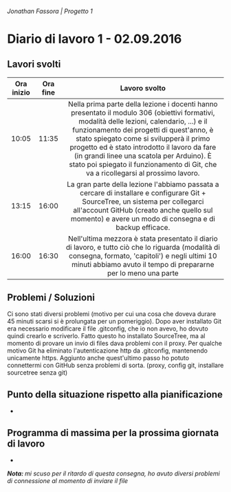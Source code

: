 ###### Jonathan Fassora | Progetto 1
# Diario di lavoro 1 - 02.09.2016
## Lavori svolti

| Ora inizio | Ora fine | Lavoro svolto |
|:-------------:|:-------------:|:-----:|
| 10:05 | 11:35 | Nella prima parte della lezione i docenti hanno presentato il modulo 306 (obiettivi formativi, modalità delle lezioni, calendario, ...) e il funzionamento dei progetti di quest'anno, è stato spiegato come si svilupperà il primo progetto ed è stato introdotto il lavoro da fare (in grandi linee una scatola per Arduino). È stato poi spiegato il funzionamento di Git, che va a ricollegarsi al prossimo lavoro. |
| 13:15 | 16:00 | La gran parte della lezione l'abbiamo passata a cercare di installare e configurare Git + SourceTree, un sistema per collegarci all'account GitHub (creato anche quello sul momento) e avere un modo di consegna e di backup efficace. |
| 16:00 | 16:30 | Nell'ultima mezzora è stata presentato il diario di lavoro, e tutto ciò che lo riguarda (modalità di consegna, formato, 'capitoli') e negli ultimi 10 minuti abbiamo avuto il tempo di prepararne per lo meno una parte |

## Problemi / Soluzioni
Ci sono stati diversi problemi (motivo per cui una cosa che doveva durare 45 minuti scarsi si è prolungata per un pomeriggio).
Dopo aver installato Git era necessario modificare il file .gitconfig, che io non avevo, ho dovuto quindi crearlo e scriverlo. Fatto questo ho installato SourceTree, ma al momento di provare un invio di files dava problemi con il proxy. Per qualche motivo Git ha eliminato l'autenticazione http da .gitconfig, mantenendo unicamente https.
Aggiunto anche quest'ultimo passo ho potuto connettermi con GitHub senza problemi di sorta.
(proxy, config git, installare sourcetree senza git)
## Punto della situazione rispetto alla pianificazione
-
## Programma di massima per la prossima giornata di lavoro
-

<i> <b> Nota: </b> mi scuso per il ritardo di questa consegna, ho avuto diversi problemi di connessione al momento di inviare il file
